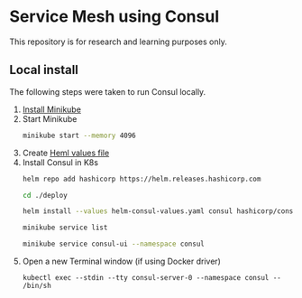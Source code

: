 # Service Mesh using Consul

This repository is for research and learning purposes only.

## Local install

The following steps were taken to run Consul locally.

1. [Install Minikube](https://github.com/kubernetes/minikube/releases/latest/download/minikube-installer.exe)
1. Start Minikube
   ```bash
   minikube start --memory 4096
   ```
1. Create [Heml values file](./deploy/helm-consul-values.yaml)
1. Install Consul in K8s
    ```bash
    helm repo add hashicorp https://helm.releases.hashicorp.com
    
    cd ./deploy
    
    helm install --values helm-consul-values.yaml consul hashicorp/consul --create-namespace --namespace consul --version "0.43.0"
    
    minikube service list

    minikube service consul-ui --namespace consul
    ```
1. Open a new Terminal window (if using Docker driver)
    ```
    kubectl exec --stdin --tty consul-server-0 --namespace consul -- /bin/sh
    ```
